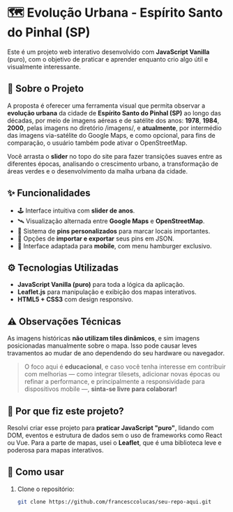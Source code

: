 # 🗺️ Evolução Urbana - Espírito Santo do Pinhal (SP)

Este é um projeto web interativo desenvolvido com **JavaScript Vanilla** (puro), com o objetivo de praticar e aprender enquanto crio algo útil e visualmente interessante.

## 📍 Sobre o Projeto

A proposta é oferecer uma ferramenta visual que permita observar a **evolução urbana** da cidade de **Espírito Santo do Pinhal (SP)** ao longo das décadas, por meio de imagens aéreas e de satélite dos anos: **1978**, **1984**, **2000**, pelas imagens no diretório /imagens/, e **atualmente**, por intermédio das imagens via-satélite do Google Maps, e como opcional, para fins de comparação, o usuário também pode ativar o OpenStreetMap.

Você arrasta o **slider** no topo do site para fazer transições suaves entre as diferentes épocas, analisando o crescimento urbano, a transformação de áreas verdes e o desenvolvimento da malha urbana da cidade.

## ✨ Funcionalidades

- 🕹️ Interface intuitiva com **slider de anos**.
- 🛰️ Visualização alternada entre **Google Maps** e **OpenStreetMap**.
- 📌 Sistema de **pins personalizados** para marcar locais importantes.
- 💾 Opções de **importar e exportar** seus pins em JSON.
- 📱 Interface adaptada para **mobile**, com menu hamburger exclusivo.

## ⚙️ Tecnologias Utilizadas

- **JavaScript Vanilla (puro)** para toda a lógica da aplicação.
- **Leaflet.js** para manipulação e exibição dos mapas interativos.
- **HTML5 + CSS3** com design responsivo.

## ⚠️ Observações Técnicas

As imagens históricas **não utilizam tiles dinâmicos**, e sim imagens posicionadas manualmente sobre o mapa. Isso pode causar leves travamentos ao mudar de ano dependendo do seu hardware ou navegador.

> O foco aqui é **educacional**, e caso você tenha interesse em contribuir com melhorias — como integrar tilesets, adicionar novas épocas ou refinar a performance, e principalmente a responsividade para dispositivos mobile —, **sinta-se livre para colaborar!**

## 🧠 Por que fiz este projeto?

Resolvi criar esse projeto para **praticar JavaScript "puro"**, lidando com DOM, eventos e estrutura de dados sem o uso de frameworks como React ou Vue. Para a parte de mapas, usei o **Leaflet**, que é uma biblioteca leve e poderosa para mapas interativos.

## 🚀 Como usar

1. Clone o repositório:
   ```bash
   git clone https://github.com/francesccolucas/seu-repo-aqui.git

